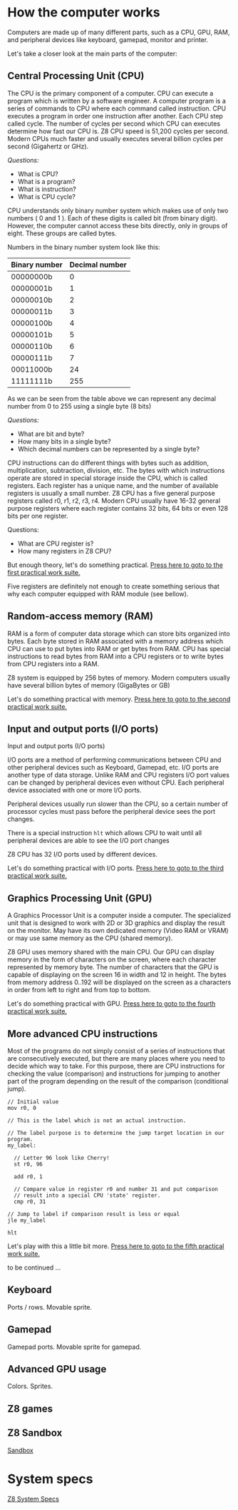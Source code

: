 # How the computer works

Computers are made up of many different parts, such as a CPU, GPU, RAM, and peripheral devices like keyboard, gamepad, monitor and printer.

Let's take a closer look at the main parts of the computer:

## Central Processing Unit (CPU)
The CPU is the primary component of a computer. CPU can execute a program which is written by a software engineer. A computer program is a series of commands to CPU where each command called instruction. CPU executes a program in order one instruction after another. Each CPU step called cycle. The number of cycles per second which CPU can executes determine how fast our CPU is. Z8 CPU speed is 51,200 cycles per second. Modern CPUs much faster and usually executes several billion cycles per second (Gigahertz or GHz).

*Questions:*
* What is CPU?
* What is a program?
* What is instruction?
* What is CPU cycle?


CPU understands only binary number system which makes use of only two numbers ( 0 and 1 ). Each of these digits is called bit (from binary digit). However, the computer cannot access these bits directly, only in groups of eight. These groups are called bytes.

Numbers in the binary number system look like this:

Binary number | Decimal number
--- | ---
00000000b | 0
00000001b | 1
00000010b | 2
00000011b | 3
00000100b | 4
00000101b | 5
00000110b | 6
00000111b | 7
00011000b | 24
11111111b | 255

As we can be seen from the table above we can represent any decimal number from 0 to 255 using a single byte (8 bits)

*Questions:*
* What are bit and byte?
* How many bits in a single byte?
* Which decimal numbers can be represented by a single byte?


CPU instructions can do different things with bytes such as addition, multiplication, subtraction, division, etc. The bytes with which instructions operate are stored in special storage inside the CPU, which is called registers. Each register has a unique name, and the number of available registers is usually a small number. Z8 CPU has a five general purpose registers called r0, r1, r2, r3, r4. Modern CPU usually have 16-32 general purpose registers where each register contains 32 bits, 64 bits or even 128 bits per one register.

Questions:
 * What are CPU register is?
 * How many registers in Z8 CPU?



But enough theory, let's do something practical.
[Press here to goto to the first practical work suite.](https://github.com/SergeyMakeev/z8/blob/master/docs/PRACTICE_01.md)

Five registers are definitely not enough to create something serious that why each computer equipped with RAM module (see bellow).


## Random-access memory (RAM)

RAM is a form of computer data storage which can store bits organized into bytes. Each byte stored in RAM associated with a memory address which CPU can use to put bytes into RAM or get bytes from RAM. CPU has special instructions to read bytes from RAM into a CPU registers or to write bytes from CPU registers into a RAM.

Z8 system is equipped by 256 bytes of memory. Modern computers usually have several billion bytes of memory (GigaBytes or GB)


Let's do something practical with memory. 
[Press here to goto to the second practical work suite.](https://github.com/SergeyMakeev/z8/blob/master/docs/PRACTICE_02.md)


## Input and output ports (I/O ports)

Input and output ports (I/O ports)

I/O ports are a method of performing communications between CPU and other peripheral devices such as Keyboard, Gamepad, etc. I/O ports are another type of data storage. Unlike RAM and CPU registers I/O port values can be changed by peripheral devices even without CPU. Each peripheral device associated with one or more I/O ports.

Peripheral devices usually run slower than the CPU, so a certain number of processor cycles must pass before the peripheral device sees the port changes.

There is a special instruction `hlt` which allows CPU to wait until all peripheral devices are able to see the I/O port changes

Z8 CPU has 32 I/O ports used by different devices.

Let's do something practical with I/O ports. 
[Press here to goto to the third practical work suite.](https://github.com/SergeyMakeev/z8/blob/master/docs/PRACTICE_03.md)


## Graphics Processing Unit (GPU) 

A Graphics Processor Unit is a computer inside a computer. The specialized unit that is designed to work with 2D or 3D graphics and display the result on the monitor. May have its own dedicated memory (Video RAM or VRAM) or may use same memory as the CPU (shared memory).

Z8 GPU uses memory shared with the main CPU. Our GPU can display memory in the form of characters on the screen, where each character represented by memory byte. The number of characters that the GPU is capable of displaying on the screen 16 in width and 12 in height. The bytes from memory address 0..192 will be displayed on the screen as a characters in order from left to right and from top to bottom.

Let's do something practical with GPU.
[Press here to goto to the fourth practical work suite.](https://github.com/SergeyMakeev/z8/blob/master/docs/PRACTICE_04.md)

## More advanced CPU instructions

Most of the programs do not simply consist of a series of instructions that are consecutively executed, but there are many places where you need to decide which way to take. For this purpose, there are CPU instructions for checking the value (comparison) and instructions for jumping to another part of the program depending on the result of the comparison (conditional jump). 

```
// Initial value
mov r0, 0

// This is the label which is not an actual instruction.

// The label purpose is to determine the jump target location in our program.
my_label:

  // Letter 96 look like Cherry!
  st r0, 96
  
  add r0, 1
  
  // Compare value in register r0 and number 31 and put comparison
  // result into a special CPU 'state' register.
  cmp r0, 31
  
// Jump to label if comparison result is less or equal
jle my_label

hlt
```

Let's play with this a little bit more.
[Press here to goto to the fifth practical work suite.](https://github.com/SergeyMakeev/z8/blob/master/docs/PRACTICE_05.md)

to be continued ...

## Keyboard

Ports / rows. Movable sprite.

## Gamepad

Gamepad ports. Movable sprite for gamepad.

## Advanced GPU usage

Colors. Sprites.

## Z8 games

## Z8 Sandbox

[Sandbox](https://sergeymakeev.github.io/z8/index.html?ls=sandbox)

# System specs
[Z8 System Specs](https://github.com/SergeyMakeev/z8/blob/master/docs/SPECS.md)
